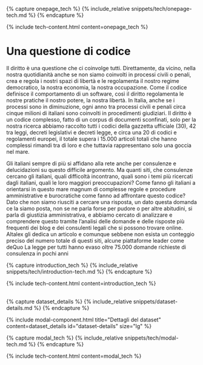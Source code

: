 {% capture onepage_tech %}
{% include_relative snippets/tech/onepage-tech.md %}
{% endcapture %}

{% include tech-content.html content=onepage_tech %}

# Una questione di codice

Il diritto è una questione che ci coinvolge tutti. Direttamente, da vicino, nella nostra quotidianità anche se non siamo coinvolti in processi civili o penali, crea e regola i nostri spazi di libertà e le regolamenta il nostro regime democratico, la nostra economia, la nostra occupazione. Come il codice definisce il comportamento di un software, così il diritto regolamenta le nostre pratiche il nostro potere, la nostra libertà.
In Italia, anche se i processi sono in diminuzione, ogni anno tra processi civili e penali circa cinque milioni di italiani sono coinvolti in procedimenti giudiziari.
Il diritto è un codice complesso, fatto di un corpus di documenti sconfinati, solo per la nostra ricerca abbiamo raccolto tutti i codici della gazzetta ufficiale (30), 42 tra leggi, decreti legislativi e decreti legge, e circa una 20 di codici e regolamenti europei, il totale supera i 15.000 articoli totali che hanno complessi rimandi tra di loro e che tuttavia rappresentano solo una goccia nel mare.

Gli italiani sempre di più si affidano alla rete anche per consulenze e delucidazioni su questo difficile argomento. Ma quanti siti, che consulenze cercano gli italiani, quali difficoltà incontrano, quali sono i temi più ricercati dagli italiani, quali le loro maggiori preoccupazioni?  Come fanno gli italiani a orientarsi in questo mare magnum di complesse regole e procedure amministrative e burocratiche come fanno ad affrontare questo codice? 
Dato che non siamo riusciti a cercare una risposta, un dato questa domanda ce la siamo posta, non se ne parla forse per pudore o per altre abitudini, si parla di giustizia amministrativa, e abbiamo cercato di analizzare e comprendere questo tramite l’analisi delle domande e delle risposte più frequenti dei blog e dei consulenti legali che si possono trovare online.  Altalex gli dedica un articolo   e comunque sebbene non esista un conteggio preciso del numero totale di questi siti, alcune piattaforme leader come deQuo La legge per tutti hanno evaso oltre 75.000  domande richieste di consulenza in pochi anni




{% capture introduction_tech %}
{% include_relative snippets/tech/introduction-tech.md %}
{% endcapture %}

{% include tech-content.html content=introduction_tech %}

<br>
{% capture dataset_details %}
{% include_relative snippets/dataset-details.md %}
{% endcapture %}

{% include modal-component.html title="Dettagli del dataset" content=dataset_details id="dataset-details" size="lg" %}

{% capture modal_tech %}
{% include_relative snippets/tech/modal-tech.md %}
{% endcapture %}

{% include tech-content.html content=modal_tech %}